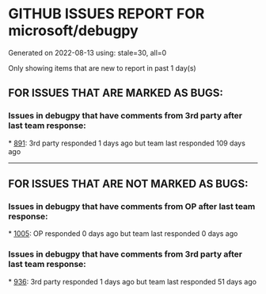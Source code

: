 
# GITHUB ISSUES REPORT FOR microsoft/debugpy


Generated on 2022-08-13 using: stale=30, all=0


Only showing items that are new to report in past 1 day(s)


## FOR ISSUES THAT ARE MARKED AS BUGS:


### Issues in debugpy that have comments from 3rd party after last team response:


\* [891](https://github.com/microsoft/debugpy/issues/891 "Error: Server[1] disconnected unexpectedly when typing anything in the Python debug console while debugging"): 3rd party responded 1 days ago but team last responded 109 days ago

---

## FOR ISSUES THAT ARE NOT MARKED AS BUGS:


### Issues in debugpy that have comments from OP after last team response:


\* [1005](https://github.com/microsoft/debugpy/issues/1005 "subprocess.check_output hangs when gevent support is enabled and subprocess is monkey patched"): OP responded 0 days ago but team last responded 0 days ago

### Issues in debugpy that have comments from 3rd party after last team response:


\* [936](https://github.com/microsoft/debugpy/issues/936 "Cannot remote debug Python through SSH"): 3rd party responded 1 days ago but team last responded 51 days ago
